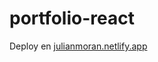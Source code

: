 # portfolio-react

Deploy en [julianmoran.netlify.app]([http://www.limni.net](https://julianmoran.netlify.app/)https://julianmoran.netlify.app/)
